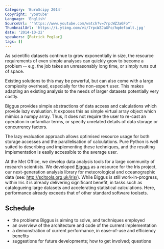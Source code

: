 ```yaml
---
Category: 'EuroScipy 2014'
Copyright: 'youtube'
Language: 'English'
SourceUrl: '"https://www.youtube.com/watch?v=7rpcWZJaGFo"'
ThumbnailUrl: 'https://i.ytimg.com/vi/7rpcWZJaGFo/hqdefault.jpg'
date: '2014-10-22'
speakers: [Patrick Peglar]
tags: []
---
```

As scientific datasets continue to grow exponentially in size, the resource requirements of even simple analyses can quickly grow to become a problem -- e.g. the job takes an unreasonably long time, or simply runs out of space.

Existing solutions to this may be powerful, but can also come with a large complexity overhead, especially for the non-expert user. This makes adapting an existing analysis to the needs of larger datasets potentially very costly.

Biggus provides simple abstractions of data access and calculations which provide lazy evaluation. It exposes this as simple virtual array object which mimics a numpy array. Thus, it does not require the user to re-cast an operation in unfamiliar terms, or specify unrelated details of data storage or concurrency factors.

The lazy evaluation approach allows optimised resource usage for both storage accesses and the parallelisation of calculations. Pure Python is well suited to describing and implementing these techniques, and the resulting implementation is easily accessible to the average user.

At the Met Office, we develop data analysis tools for a large community of research scientists. We developed [Biggus](https://github.com/SciTools/biggus) as a resource for the Iris project, our next-generation analysis library for meteorological and oceanographic data (see: <http://scitools.org.uk/iris/>). While Biggus is still work-in-progress, within Iris it is already delivering significant benefit, in tasks such as catalogueing large datasets and accelerating statistical calculations. Here, performance already exceeds that of other standard software toolsets.

## Schedule

* the problems Biggus is aiming to solve, and techniques employed
* an overview of the architecture and code of the current implementation
* a demonstration of current performance, in ease-of-use and efficiency benefits
* suggestions for future developments; how to get involved; questions